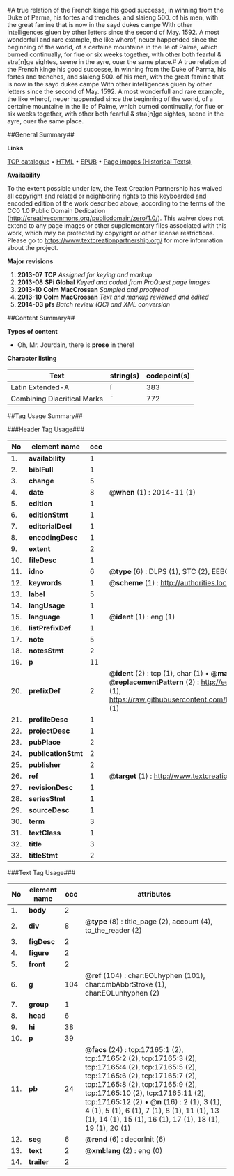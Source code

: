 #A true relation of the French kinge his good successe, in winning from the Duke of Parma, his fortes and trenches, and slaieng 500. of his men, with the great famine that is now in the sayd dukes campe With other intelligences giuen by other letters since the second of May. 1592. A most wonderfull and rare example, the like wherof, neuer happended since the beginning of the world, of a certaine mountaine in the Ile of Palme, which burned continually, for fiue or six weeks together, with other both fearful & stra[n]ge sightes, seene in the ayre, ouer the same place.#
A true relation of the French kinge his good successe, in winning from the Duke of Parma, his fortes and trenches, and slaieng 500. of his men, with the great famine that is now in the sayd dukes campe With other intelligences giuen by other letters since the second of May. 1592. A most wonderfull and rare example, the like wherof, neuer happended since the beginning of the world, of a certaine mountaine in the Ile of Palme, which burned continually, for fiue or six weeks together, with other both fearful & stra[n]ge sightes, seene in the ayre, ouer the same place.

##General Summary##

**Links**

[TCP catalogue](http://www.ota.ox.ac.uk/tcp/)  • 
[HTML](http://tei.it.ox.ac.uk/tcp/Texts-HTML/free/A03/A03006.html)  • 
[EPUB](http://tei.it.ox.ac.uk/tcp/Texts-EPUB/free/A03/A03006.epub) • 
[Page images (Historical Texts)](https://historicaltexts.jisc.ac.uk/eebo-99851872e)

**Availability**

To the extent possible under law, the Text Creation Partnership has waived all copyright and related or neighboring rights to this keyboarded and encoded edition of the work described above, according to the terms of the CC0 1.0 Public Domain Dedication (http://creativecommons.org/publicdomain/zero/1.0/). This waiver does not extend to any page images or other supplementary files associated with this work, which may be protected by copyright or other license restrictions. Please go to https://www.textcreationpartnership.org/ for more information about the project.

**Major revisions**

1. __2013-07__ __TCP__ *Assigned for keying and markup*
1. __2013-08__ __SPi Global__ *Keyed and coded from ProQuest page images*
1. __2013-10__ __Colm MacCrossan__ *Sampled and proofread*
1. __2013-10__ __Colm MacCrossan__ *Text and markup reviewed and edited*
1. __2014-03__ __pfs__ *Batch review (QC) and XML conversion*

##Content Summary##

**Types of content**

  * Oh, Mr. Jourdain, there is **prose** in there!

**Character listing**


|Text|string(s)|codepoint(s)|
|---|---|---|
|Latin Extended-A|ſ|383|
|Combining             Diacritical Marks|̄|772|

##Tag Usage Summary##

###Header Tag Usage###

|No|element name|occ|attributes|
|---|---|---|---|
|1.|__availability__|1||
|2.|__biblFull__|1||
|3.|__change__|5||
|4.|__date__|8| @__when__ (1) : 2014-11 (1)|
|5.|__edition__|1||
|6.|__editionStmt__|1||
|7.|__editorialDecl__|1||
|8.|__encodingDesc__|1||
|9.|__extent__|2||
|10.|__fileDesc__|1||
|11.|__idno__|6| @__type__ (6) : DLPS (1), STC (2), EEBO-CITATION (1), PROQUEST (1), VID (1)|
|12.|__keywords__|1| @__scheme__ (1) : http://authorities.loc.gov/ (1)|
|13.|__label__|5||
|14.|__langUsage__|1||
|15.|__language__|1| @__ident__ (1) : eng (1)|
|16.|__listPrefixDef__|1||
|17.|__note__|5||
|18.|__notesStmt__|2||
|19.|__p__|11||
|20.|__prefixDef__|2| @__ident__ (2) : tcp (1), char (1)  •  @__matchPattern__ (2) : ([0-9\-]+):([0-9IVX]+) (1), (.+) (1)  •  @__replacementPattern__ (2) : http://eebo.chadwyck.com/downloadtiff?vid=$1&page=$2 (1), https://raw.githubusercontent.com/textcreationpartnership/Texts/master/tcpchars.xml#$1 (1)|
|21.|__profileDesc__|1||
|22.|__projectDesc__|1||
|23.|__pubPlace__|2||
|24.|__publicationStmt__|2||
|25.|__publisher__|2||
|26.|__ref__|1| @__target__ (1) : http://www.textcreationpartnership.org/docs/. (1)|
|27.|__revisionDesc__|1||
|28.|__seriesStmt__|1||
|29.|__sourceDesc__|1||
|30.|__term__|3||
|31.|__textClass__|1||
|32.|__title__|3||
|33.|__titleStmt__|2||


###Text Tag Usage###

|No|element name|occ|attributes|
|---|---|---|---|
|1.|__body__|2||
|2.|__div__|8| @__type__ (8) : title_page (2), account (4), to_the_reader (2)|
|3.|__figDesc__|2||
|4.|__figure__|2||
|5.|__front__|2||
|6.|__g__|104| @__ref__ (104) : char:EOLhyphen (101), char:cmbAbbrStroke (1), char:EOLunhyphen (2)|
|7.|__group__|1||
|8.|__head__|6||
|9.|__hi__|38||
|10.|__p__|39||
|11.|__pb__|24| @__facs__ (24) : tcp:17165:1 (2), tcp:17165:2 (2), tcp:17165:3 (2), tcp:17165:4 (2), tcp:17165:5 (2), tcp:17165:6 (2), tcp:17165:7 (2), tcp:17165:8 (2), tcp:17165:9 (2), tcp:17165:10 (2), tcp:17165:11 (2), tcp:17165:12 (2)  •  @__n__ (16) : 2 (1), 3 (1), 4 (1), 5 (1), 6 (1), 7 (1), 8 (1), 11 (1), 13 (1), 14 (1), 15 (1), 16 (1), 17 (1), 18 (1), 19 (1), 20 (1)|
|12.|__seg__|6| @__rend__ (6) : decorInit (6)|
|13.|__text__|2| @__xml:lang__ (2) : eng (0)|
|14.|__trailer__|2||

